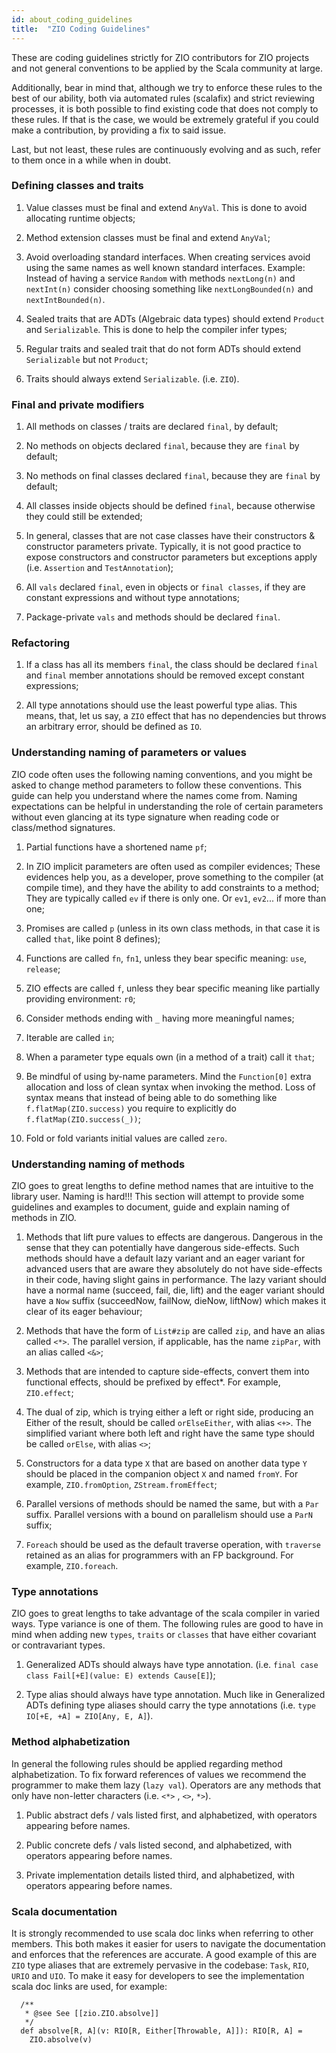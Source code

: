 ```yaml
---
id: about_coding_guidelines
title:  "ZIO Coding Guidelines"
---
```


These are coding guidelines strictly for ZIO contributors for ZIO projects and 
not general conventions to be applied by the Scala community at large.

Additionally, bear in mind that, although we try to enforce these rules to the 
best of our ability, both via automated rules (scalafix) and strict reviewing 
processes, it is both possible to find existing code that does not comply to 
these rules. If that is the case, we would be extremely grateful if you could 
make a contribution, by providing a fix to said issue.

Last, but not least, these rules are continuously evolving and as such, 
refer to them once in a while when in doubt.

### Defining classes and traits

1. Value classes must be final and extend `AnyVal`. 
This is done to avoid allocating runtime objects; 

2. Method extension classes must be final and extend `AnyVal`;

3. Avoid overloading standard interfaces. When creating services avoid using the same names as well known standard interfaces.
Example: Instead of having a service `Random` with methods `nextLong(n)` and `nextInt(n)` consider choosing something like 
`nextLongBounded(n)` and `nextIntBounded(n)`.

4. Sealed traits that are ADTs (Algebraic data types) should extend `Product` and `Serializable`. 
This is done to help the compiler infer types;

5. Regular traits and sealed trait that do not form ADTs should extend `Serializable` but not `Product`;

6. Traits should always extend `Serializable`. (i.e. `ZIO`).

### Final and private modifiers 

1. All methods on classes / traits are declared `final`, by default;

2. No methods on objects declared `final`, because they are `final` by default;

3. No methods on final classes declared `final`, because they are `final` by default;

4. All classes inside objects should be defined `final`, because otherwise they could still be extended;

5. In general, classes that are not case classes have their constructors & constructor parameters private. 
   Typically, it is not good practice to expose constructors and constructor parameters but exceptions apply (i.e. `Assertion` and `TestAnnotation`);

6. All `vals` declared `final`, even in objects or `final classes`, if they are constant expressions and without type annotations;

7. Package-private `vals` and methods should be declared `final`.

### Refactoring

1. If a class has all its members `final`, the class should be declared `final` and `final` member annotations should be removed except constant expressions;

2. All type annotations should use the least powerful type alias. This means, that, let us say, a `ZIO` effect that has 
   no dependencies but throws an arbitrary error, should be defined as `IO`.

### Understanding naming of parameters or values

ZIO code often uses the following naming conventions, and you might be asked to change method parameters to follow these conventions. This guide can help you understand where the names come from. 
Naming expectations can be helpful in understanding the role of certain parameters without even glancing at its type signature when reading code or class/method signatures.

1. Partial functions have a shortened name `pf`;

2. In ZIO implicit parameters are often used as compiler evidences;
   These evidences help you, as a developer, prove something to the compiler (at compile time), and they have the ability to add constraints to a method;
   They are typically called `ev` if there is only one. Or `ev1`, `ev2`... if more than one;
   
3. Promises are called `p` (unless in its own class methods, in that case it is called `that`, like point 8 defines);

4. Functions are called `fn`, `fn1`, unless they bear specific meaning: `use`, `release`;

5. ZIO effects are called `f`, unless they bear specific meaning like partially providing environment: `r0`;

6. Consider methods ending with `_` having more meaningful names;

7. Iterable are called `in`;

8. When a parameter type equals own (in a method of a trait) call it `that`;

9. Be mindful of using by-name parameters. Mind the `Function[0]` extra allocation and loss of clean syntax when invoking the method.
   Loss of syntax means that instead of being able to do something like `f.flatMap(ZIO.success)` you require to explicitly do `f.flatMap(ZIO.success(_))`;
   
10. Fold or fold variants initial values are called `zero`.

### Understanding naming of methods

ZIO goes to great lengths to define method names that are intuitive to the library user. Naming is hard!!! 
This section will attempt to provide some guidelines and examples to document, guide and explain naming of methods in ZIO.

1. Methods that lift pure values to effects are dangerous. Dangerous in the sense that they can potentially have dangerous side-effects. 
   Such methods should have a default lazy variant and an eager variant for advanced users that are aware they absolutely do not have side-effects in their code, 
   having slight gains in performance. The lazy variant should have a normal name (succeed, fail, die, lift) and the eager variant should have a `Now` suffix 
   (succeedNow, failNow, dieNow, liftNow) which makes it clear of its eager behaviour;

2. Methods that have the form of `List#zip` are called `zip`, and have an alias called `<*>`. The parallel version, if applicable, has the name `zipPar`, with an alias called `<&>`;

3. Methods that are intended to capture side-effects, convert them into functional effects, should be prefixed by effect*. For example, `ZIO.effect`;

4. The dual of zip, which is trying either a left or right side, producing an Either of the result, should be called `orElseEither`, with alias `<+>`. 
   The simplified variant where both left and right have the same type should be called `orElse`, with alias `<>`;
    
5. Constructors for a data type `X` that are based on another data type `Y` should be placed in the companion object `X` and named `fromY`. 
   For example, `ZIO.fromOption`, `ZStream.fromEffect`;
   
6. Parallel versions of methods should be named the same, but with a `Par` suffix. Parallel versions with a bound on parallelism should use a `ParN` suffix;

7. `Foreach` should be used as the default traverse operation, with `traverse` retained as an alias for programmers with an FP background. For example, `ZIO.foreach`.
   
### Type annotations

ZIO goes to great lengths to take advantage of the scala compiler in varied ways. Type variance is one of them. 
The following rules are good to have in mind when adding new `types`, `traits` or `classes` that have either covariant or contravariant types.

1. Generalized ADTs should always have type annotation. (i.e. `final case class Fail[+E](value: E) extends Cause[E]`);
   
2. Type alias should always have type annotation. Much like in Generalized ADTs defining type aliases should carry the type annotations 
   (i.e. `type IO[+E, +A] = ZIO[Any, E, A]`).
  

### Method alphabetization

In general the following rules should be applied regarding method alphabetization. 
To fix forward references of values we recommend the programmer to make them lazy (`lazy val`).
Operators are any methods that only have non-letter characters (i.e. `<*>` , `<>`, `*>`).

1. Public abstract defs / vals listed first, and alphabetized, with operators appearing before names.

2. Public concrete defs / vals listed second, and alphabetized, with operators appearing before names.

3. Private implementation details listed third, and alphabetized, with operators appearing before names.

### Scala documentation

It is strongly recommended to use scala doc links when referring to other members. 
This both makes it easier for users to navigate the documentation and enforces that the references are accurate.
A good example of this are `ZIO` type aliases that are extremely pervasive in the codebase: `Task`, `RIO`, `URIO` and `UIO`.
To make it easy for developers to see the implementation scala doc links are used, for example:

```
  /**
   * @see See [[zio.ZIO.absolve]]
   */
  def absolve[R, A](v: RIO[R, Either[Throwable, A]]): RIO[R, A] =
    ZIO.absolve(v)
```

